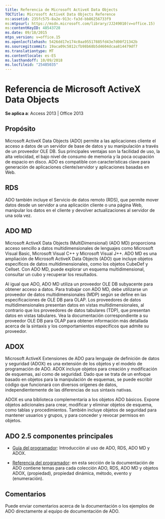 ```yaml
---
title: Referencia de Microsoft ActiveX Data Objects
TOCTitle: Microsoft ActiveX Data Objects Reference
ms:assetid: 235fc575-8a2e-913c-fa3d-bb86256733f9
ms:mtpsurl: https://msdn.microsoft.com/library/JJ249010(v=office.15)
ms:contentKeyID: 48543728
ms.date: 09/18/2015
mtps_version: v=office.15
ms.openlocfilehash: 5426dd17e174c0aa95517885fd43e7d00f21342b
ms.sourcegitcommit: 19aca09c5812cfb98b68b5d4604dcaa814479df7
ms.translationtype: MT
ms.contentlocale: es-ES
ms.lasthandoff: 10/09/2018
ms.locfileid: "25485035"
---
```

# <a name="microsoft-activex-data-objects-reference"></a>Referencia de Microsoft ActiveX Data Objects

**Se aplica a**: Access 2013 | Office 2013

## <a name="purpose"></a>Propósito

Microsoft ActiveX Data Objects (ADO) permite a las aplicaciones cliente el acceso a datos de un servidor de base de datos y su manipulación a través de un proveedor OLE DB. Sus principales ventajas son la facilidad de uso, la alta velocidad, el bajo nivel de consumo de memoria y la poca ocupación de espacio en disco. ADO es compatible con características clave para generación de aplicaciones cliente/servidor y aplicaciones basadas en Web.

## <a name="rds"></a>RDS

ADO también incluye el Servicio de datos remoto (RDS), que permite mover datos desde un servidor a una aplicación cliente o una página Web, manipular los datos en el cliente y devolver actualizaciones al servidor de una sola vez.

## <a name="ado-md"></a>ADO MD

Microsoft ActiveX Data Objects (MultiDimensional) (ADO MD) proporciona acceso sencillo a datos multidimensionales de lenguajes como Microsoft Visual Basic, Microsoft Visual C++ y Microsoft Visual J++. ADO MD es una ampliación de Microsoft ActiveX Data Objects (ADO) que incluye objetos específicos de datos multidimensionales, como los objetos CubeDef y Cellset. Con ADO MD, puede explorar un esquema multidimensional, consultar un cubo y recuperar los resultados.

Al igual que ADO, ADO MD utiliza un proveedor OLE DB subyacente para obtener acceso a datos. Para trabajar con ADO MD, debe utilizarse un proveedor de datos multidimensionales (MDP) según se define en las especificaciones de OLE DB para OLAP. Los proveedores de datos multidimensionales presentan datos en vistas multidimensionales, al contrario que los proveedores de datos tabulares (TDP), que presentan datos en vistas tabulares. Vea la documentación correspondiente a su proveedor OLE DB para OLAP para obtener información más detallada acerca de la sintaxis y los comportamientos específicos que admite su proveedor.

## <a name="adox"></a>ADOX

Microsoft ActiveX Extensiones de ADO para lenguaje de definición de datos y seguridad (ADOX) es una extensión de los objetos y el modelo de programación de ADO. ADOX incluye objetos para creación y modificación de esquemas, así como de seguridad. Dado que se trata de un enfoque basado en objetos para la manipulación de esquemas, se puede escribir código que funcionará con diversos orígenes de datos, independientemente de las diferencias de sus sintaxis nativas.

ADOX es una biblioteca complementaria a los objetos ADO básicos. Expone objetos adicionales para crear, modificar y eliminar objetos de esquema, como tablas y procedimientos. También incluye objetos de seguridad para mantener usuarios y grupos, y para conceder y revocar permisos en objetos.

## <a name="ado-25-main-components"></a>ADO 2.5 componentes principales

- [Guía del programador](ado-programmer-s-guide.md): Introducción al uso de ADO, RDS, ADO MD y ADOX.

- [Referencia del programador](ado-programmer-s-reference-topics.md): en esta sección de la documentación de ADO contiene temas para cada colección ADO, RDS, ADO MD y objetos ADOX, (propiedad), propiedad dinámica, método, evento y (enumeración).

## <a name="feedback"></a>Comentarios

Puede enviar comentarios acerca de la documentación o los ejemplos de ADO directamente al equipo de documentación de ADO.

